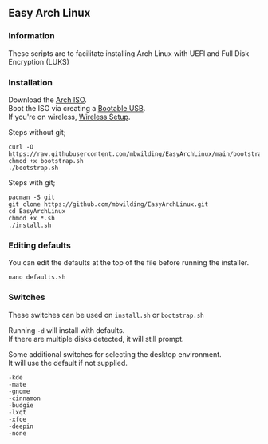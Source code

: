 ## Easy Arch Linux

### Information
These scripts are to facilitate installing Arch Linux with UEFI and Full Disk Encryption (LUKS)

### Installation
Download the [Arch ISO](https://archlinux.org/download/).<br>
Boot the ISO via creating a [Bootable USB](https://wiki.archlinux.org/title/USB_flash_installation_medium).<br>
If you're on wireless, [Wireless Setup](https://wiki.archlinux.org/title/Iwd#iwctl).

Steps without git;

    curl -O https://raw.githubusercontent.com/mbwilding/EasyArchLinux/main/bootstrap.sh
    chmod +x bootstrap.sh
    ./bootstrap.sh

Steps with git;

    pacman -S git
    git clone https://github.com/mbwilding/EasyArchLinux.git
    cd EasyArchLinux
    chmod +x *.sh
    ./install.sh

### Editing defaults
You can edit the defaults at the top of the file before running the installer.

    nano defaults.sh

### Switches
These switches can be used on ```install.sh``` or ```bootstrap.sh```<br>

Running ```-d``` will install with defaults.<br>
If there are multiple disks detected, it will still prompt.<br>

Some additional switches for selecting the desktop environment.<br>
It will use the default if not supplied.

    -kde
    -mate
    -gnome
    -cinnamon
    -budgie
    -lxqt
    -xfce
    -deepin
    -none
